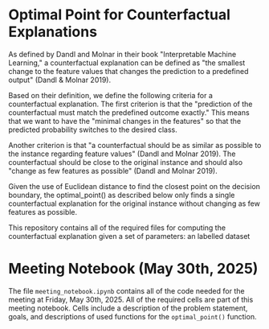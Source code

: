 # Optimal Point for Counterfactual Explanations

As defined by Dandl and Molnar in their book "Interpretable Machine Learning," a counterfactual explanation can be defined as "the smallest change to the feature values that changes the prediction to a predefined output" (Dandl & Molnar 2019). 

Based on their definition, we define the following criteria for a counterfactual explanation. The first criterion is that the "prediction of the counterfactual must match the predefined outcome exactly." This means that we want to have the "minimal changes in the features" so that the predicted probability switches to the desired class. 

Another criterion is that "a counterfactual should be as similar as possible to the instance regarding feature values" (Dandl and Molnar 2019). The counterfactual should be close to the original instance and should also "change as few features as possible" (Dandl and Molnar 2019). 

Given the use of Euclidean distance to find the closest point on the decision boundary, the optimal_point() as described below only finds a single counterfactual explanation for the original instance without changing as few features as possible. 

This repository contains all of the required files for computing the counterfactual explanation  given a set of parameters: an labelled dataset 


# Meeting Notebook (May 30th, 2025) # 

The file ```meeting_notebook.ipynb``` contains all of the code needed for the meeting at Friday, May 30th, 2025. All of the required cells are part of this meeting notebook. Cells include a description of the problem statement, goals, and descriptions of used functions for the ```optimal_point()``` function. 
